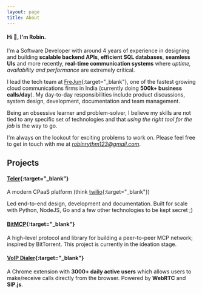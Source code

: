 ```yaml
---
layout: page
title: About
---
```


#### Hi :wave:, I'm Robin.

I'm a Software Developer with around 4 years of experience in designing and building **scalable backend APIs**, **efficient SQL databases**, **seamless UIs** and more recently, **real-time communication systems** where *uptime, availability and performance* are extremely critical.

I lead the tech team at [FreJun](https://frejun.com){:target="_blank"}, one of the fastest growing cloud communications firms in India (currently doing **500k+ business   calls/day**).
My day-to-day responsibilities include product discussions, system design, development, documentation and team management.

Being an obsessive learner and problem-solver, I believe my skills are not tied to any specific set of technologies and that *using the right tool for the job* is the way to go.

I'm always on the lookout for exciting problems to work on. Please feel free to get in touch with me at *robinrythm123@gmail.com*.

## Projects

#### [Teler](https://pypi.org/project/teler/){:target="_blank"}
A modern CPaaS platform (think [twilio](https://www.twilio.com/en-us){:target="_blank"})

Led end-to-end design, development and documentation. 
Built for scale with Python, NodeJS, Go and a few other technologies to be kept secret ;)


#### [BitMCP](https://github.com/Robin-07/bitmcp){:target="_blank"}
A high-level protocol and library for building a peer-to-peer MCP network; inspired by BitTorrent.
This project is currently in the ideation stage.

#### [VoIP Dialer](https://chromewebstore.google.com/detail/frejun-chrome-dialler-plu/eninbjdhgaccikhclpomppfcclammnoc?hl=en){:target="_blank"}
A Chrome extension with **3000+ daily active users** which allows users to make/receive calls directly from the browser. Powered by **WebRTC** and **SIP.js**.